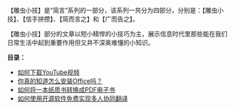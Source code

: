【雕虫小技】是“简言”系列的一部分，该系列一共分为四部分，分别是：【雕虫小技】、【信手拼攒】、【简而言之】和【广而告之】。

【雕虫小技】部分的文章以短小精悍的小技巧为主，展示信息时代里那些能在我们日常生活中起到重要作用但又并不深奥难懂的小知识。

**目录：**

   * [如何下载YouTube视频](1.html)
   * [你真的知道怎么安装Office吗？](2.html)
   * [如何将一本纸质书转换成PDF电子书](3.html)
   * [如何使用开源软件免费实现多人协同翻译](4.html)